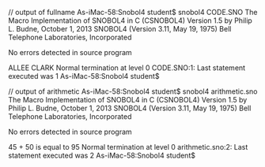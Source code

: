 
// output of fullname
As-iMac-58:Snobol4 student$ snobol4 CODE.SNO 
The Macro Implementation of SNOBOL4 in C (CSNOBOL4) Version 1.5
    by Philip L. Budne, October 1, 2013
SNOBOL4 (Version 3.11, May 19, 1975)
    Bell Telephone Laboratories, Incorporated

No errors detected in source program

ALLEE CLARK
Normal termination at level 0
CODE.SNO:1: Last statement executed was 1
As-iMac-58:Snobol4 student$ 

// output of arithmetic
As-iMac-58:Snobol4 student$ snobol4 arithmetic.sno 
The Macro Implementation of SNOBOL4 in C (CSNOBOL4) Version 1.5
    by Philip L. Budne, October 1, 2013
SNOBOL4 (Version 3.11, May 19, 1975)
    Bell Telephone Laboratories, Incorporated

No errors detected in source program

45 + 50 is equal to
95
Normal termination at level 0
arithmetic.sno:2: Last statement executed was 2
As-iMac-58:Snobol4 student$ 